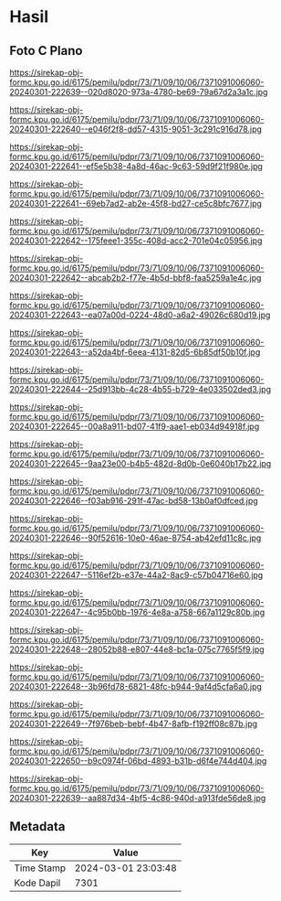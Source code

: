 # Hasil

## Foto C Plano

https://sirekap-obj-formc.kpu.go.id/6175/pemilu/pdpr/73/71/09/10/06/7371091006060-20240301-222639--020d8020-973a-4780-be69-79a67d2a3a1c.jpg

https://sirekap-obj-formc.kpu.go.id/6175/pemilu/pdpr/73/71/09/10/06/7371091006060-20240301-222640--e046f2f8-dd57-4315-9051-3c291c916d78.jpg

https://sirekap-obj-formc.kpu.go.id/6175/pemilu/pdpr/73/71/09/10/06/7371091006060-20240301-222641--ef5e5b38-4a8d-46ac-9c63-59d9f21f980e.jpg

https://sirekap-obj-formc.kpu.go.id/6175/pemilu/pdpr/73/71/09/10/06/7371091006060-20240301-222641--69eb7ad2-ab2e-45f8-bd27-ce5c8bfc7677.jpg

https://sirekap-obj-formc.kpu.go.id/6175/pemilu/pdpr/73/71/09/10/06/7371091006060-20240301-222642--175feee1-355c-408d-acc2-701e04c05956.jpg

https://sirekap-obj-formc.kpu.go.id/6175/pemilu/pdpr/73/71/09/10/06/7371091006060-20240301-222642--abcab2b2-f77e-4b5d-bbf8-faa5259a1e4c.jpg

https://sirekap-obj-formc.kpu.go.id/6175/pemilu/pdpr/73/71/09/10/06/7371091006060-20240301-222643--ea07a00d-0224-48d0-a6a2-49026c680d19.jpg

https://sirekap-obj-formc.kpu.go.id/6175/pemilu/pdpr/73/71/09/10/06/7371091006060-20240301-222643--a52da4bf-6eea-4131-82d5-6b85df50b10f.jpg

https://sirekap-obj-formc.kpu.go.id/6175/pemilu/pdpr/73/71/09/10/06/7371091006060-20240301-222644--25d913bb-4c28-4b55-b729-4e033502ded3.jpg

https://sirekap-obj-formc.kpu.go.id/6175/pemilu/pdpr/73/71/09/10/06/7371091006060-20240301-222645--00a8a911-bd07-41f9-aae1-eb034d94918f.jpg

https://sirekap-obj-formc.kpu.go.id/6175/pemilu/pdpr/73/71/09/10/06/7371091006060-20240301-222645--9aa23e00-b4b5-482d-8d0b-0e6040b17b22.jpg

https://sirekap-obj-formc.kpu.go.id/6175/pemilu/pdpr/73/71/09/10/06/7371091006060-20240301-222646--f03ab916-291f-47ac-bd58-13b0af0dfced.jpg

https://sirekap-obj-formc.kpu.go.id/6175/pemilu/pdpr/73/71/09/10/06/7371091006060-20240301-222646--90f52616-10e0-46ae-8754-ab42efd11c8c.jpg

https://sirekap-obj-formc.kpu.go.id/6175/pemilu/pdpr/73/71/09/10/06/7371091006060-20240301-222647--5116ef2b-e37e-44a2-8ac9-c57b04716e60.jpg

https://sirekap-obj-formc.kpu.go.id/6175/pemilu/pdpr/73/71/09/10/06/7371091006060-20240301-222647--4c95b0bb-1976-4e8a-a758-667a1129c80b.jpg

https://sirekap-obj-formc.kpu.go.id/6175/pemilu/pdpr/73/71/09/10/06/7371091006060-20240301-222648--28052b88-e807-44e8-bc1a-075c7765f5f9.jpg

https://sirekap-obj-formc.kpu.go.id/6175/pemilu/pdpr/73/71/09/10/06/7371091006060-20240301-222648--3b96fd78-6821-48fc-b944-9af4d5cfa6a0.jpg

https://sirekap-obj-formc.kpu.go.id/6175/pemilu/pdpr/73/71/09/10/06/7371091006060-20240301-222649--7f976beb-bebf-4b47-8afb-f192ff08c87b.jpg

https://sirekap-obj-formc.kpu.go.id/6175/pemilu/pdpr/73/71/09/10/06/7371091006060-20240301-222650--b9c0974f-06bd-4893-b31b-d6f4e744d404.jpg

https://sirekap-obj-formc.kpu.go.id/6175/pemilu/pdpr/73/71/09/10/06/7371091006060-20240301-222639--aa887d34-4bf5-4c86-940d-a913fde56de8.jpg


## Metadata

| Key        | Value               |
| ---------- | ------------------- |
| Time Stamp | 2024-03-01 23:03:48 |
| Kode Dapil | 7301                |



